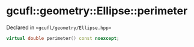 # gcufl::geometry::Ellipse::perimeter
Declared in `<gcufl/geometry/Ellipse.hpp>`
```cpp
virtual double perimeter() const noexcept;
```
